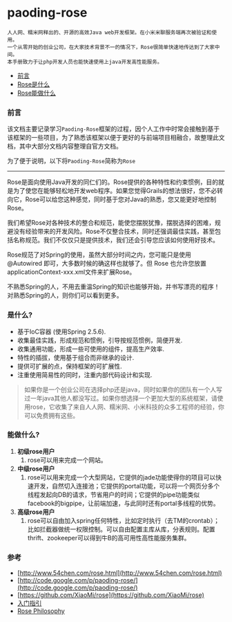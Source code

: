 # paoding-rose

	人人网、糯米网释出的、开源的高效Java web开发框架。在小米米聊服务端再次被验证和使用。
	一个从零开始的创业公司，在大家技术背景不一的情况下，Rose很简单快速地传达到了大家中间。
	本手册致力于让php开发人员也能快速使用上java开发高性能服务。

* [前言](#前言)
* [Rose是什么](#是什么)
* [Rose能做什么](#能做什么)

### 前言
该文档主要记录学习`Paoding-Rose`框架的过程，因个人工作中时常会接触到基于该框架的一些项目，为了熟悉该框架以便于更好的与前端项目相融合，故整理此文档，其中大部分文档内容整理自官方文档。

为了便于说明，以下将`Paoding-Rose`简称为`Rose`

---

Rose是面向使用Java开发的同仁们的。Rose提供的各种特性和约束惯例，目的就是为了使您在能够轻松地开发web程序。如果您觉得Grails的想法很好，您不必转向它，Rose可以给您这种感觉，同时基于您对Java的熟悉，您又能更好地控制Rose。

我们希望Rose对各种技术的整合和规范，能使您摆脱犹豫，摆脱选择的困难，规避没有经验带来的开发风险。Rose不仅整合技术，同时还强调最佳实践，甚至包括名称规范。我们不仅仅只是提供技术，我们还会引导您应该如何使用好技术。

Rose规范了对Spring的使用，虽然大部分时间之内，您可能只是使用 @Autowired 即可，大多数时候的确这样也就够了。但 Rose 也允许您放置applicationContext-xxx.xml文件来扩展Rose。

不熟悉Spring的人，不用去重温Spring的知识也能够开始，并书写漂亮的程序！对熟悉Spring的人，则你们可以看到更多。

### 是什么?

* 基于IoC容器 (使用Spring 2.5.6).
* 收集最佳实践，形成规范和惯例，引导按规范惯例，简便开发.
* 收集通用功能，形成一些可使用的组件，提高生产效率.
* 特性的插拔，使用基于组合而非继承的设计.
* 提供可扩展的点，保持框架的可扩展性.
* 注重使用简易性的同时，注重内部代码设计和实现.

>如果你是一个创业公司在选择php还是java，同时如果你的团队有一个人写过一年java其他人都没写过。如果你想选择一个更加大型的系统框架，请使用rose，它收集了来自人人网、糯米网、小米科技的众多工程师的经验，你可以免费拥有这些。

### 能做什么?
1. **初级rose用户**
    1. rose可以用来完成一个网站。
2. **中级rose用户**
    1. rose可以用来完成一个大型网站，它提供的jade功能使得你的项目可以快速开发，自然切入连接池；它提供的portal功能，可以将一个网页分多个线程发起向DB的请求，节省用户的时间；它提供的pipe功能类似facebook的bigpipe，让前端加速，与此同时还有portal多线程的优势。
3. **高级rose用户**
    1. rose可以自由加入spring任何特性，比如定时执行（去TM的crontab）；比如拦截器做统一权限控制。可以自由配置主库从库，分表规则。配置thrift、zookeeper可以得到牛B的高可用性高性能服务集群。

### 参考
* [http://www.54chen.com/rose.html](http://www.54chen.com/rose.html)
* [http://code.google.com/p/paoding-rose/](http://code.google.com/p/paoding-rose/)
* [https://github.com/XiaoMi/rose](https://github.com/XiaoMi/rose)
* [入门指引](http://www.54chen.com/life/rose-manual-1.html)
* [Rose Philosophy](https://code.google.com/archive/p/paoding-rose/wikis/Rose_Philosophy.wiki)